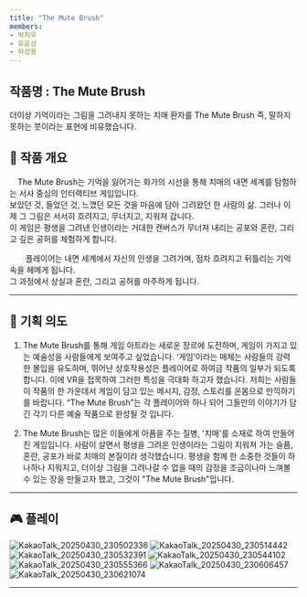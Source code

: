```yaml
---
title: "The Mute Brush"
members: 
- 박지우
- 유윤상
- 하성용
---
```


## 작품명 : The Mute Brush

더이상 기억이라는 그림을 그려내지 못하는 치매 환자를 The Mute Brush 즉, 말하지 못하는 붓이라는 표현에 비유했습니다.

## 🧠 작품 개요
<p style="text-indent: 1em;">
The Mute Brush는 기억을 잃어가는 화가의 시선을 통해 치매의 내면 세계를 탐험하는 서사 중심의 인터랙티브 게임입니다.<br>
보았던 것, 들었던 것, 느꼈던 모든 것을 마음에 담아 그려왔던 한 사람의 삶. 그러나 이제 그 그림은 서서히 흐려지고, 무너지고, 지워져 갑니다.<br>
이 게임은 평생을 그려낸 인생이라는 거대한 캔버스가 무너져 내리는 공포와 혼란, 그리고 깊은 공허를 체험하게 합니다.<br>
</p>

<p style="text-indent: 2em;">
플레이어는 내면 세계에서 자신의 인생을 그려가며, 점차 흐려지고 뒤틀리는 기억 속을 헤메게 됩니다.<br>
그 과정에서 상실과 혼란, 그리고 공허를 마주하게 됩니다.
</p>

---

## 🔧 기획 의도
1. The Mute Brush를 통해 게임 아트라는 새로운 장르에 도전하며, 게임이 가지고 있는 예술성을 사람들에게 보여주고 싶었습니다. ‘게임’이라는 매체는 사람들의 강력한 몰입을 유도하며, 뛰어난 상호작용성은 플레이어로 하여금 작품의 일부가 되도록 합니다. 이에 VR을 접목하여 그러한 특성을 극대화 하고자 했습니다. 저희는 사람들이 작품의 한 가운데서 게임이 담고 있는 메시지, 감정, 스토리를 온몸으로 만끽하기를 바랍니다. “The Mute Brush”는 각 플레이어와 하나 되어 그들만의 이야기가 담긴 각기 다른 예술 작품으로 완성될 것 입니다.
  
2. The Mute Brush는 많은 이들에게 아픔을 주는 질병, '치매'를 소재로 하여 만들어진 게임입니다. 사람이 살면서 평생을 그려온 인생이라는 그림이 지워져 가는 슬픔, 혼란, 공포가 바로 치매의 본질이라 생각했습니다. 평생을 함께 한 소중한 것들이 하나하나 지워지고, 더이상 그림을 그려나갈 수 없을 때의 감정을 조금이나마 느껴볼 수 있는 장을 만들고자 했고, 그것이 "The Mute Brush"입니다.

---

## 🎮 플레이
![KakaoTalk_20250430_230502336](https://github.com/user-attachments/assets/c3e93b8f-339e-4a60-8d16-c10dacda7cfb)
![KakaoTalk_20250430_230514442](https://github.com/user-attachments/assets/41b7ee46-688e-4cb9-9d97-d069a70ee432)
![KakaoTalk_20250430_230532391](https://github.com/user-attachments/assets/c0e241a0-9868-4e8b-bcc4-d193ef009327)
![KakaoTalk_20250430_230544102](https://github.com/user-attachments/assets/c1edae97-3cd3-4ee7-b473-53d6c7a555b9)
![KakaoTalk_20250430_230555366](https://github.com/user-attachments/assets/5096f698-6416-45d3-8d69-647a071a67f3)
![KakaoTalk_20250430_230606457](https://github.com/user-attachments/assets/8fbc5065-8e6e-4a29-9c77-c031d44e72ef)
![KakaoTalk_20250430_230621074](https://github.com/user-attachments/assets/3bb8befa-9e20-456d-8d60-66b2b2b57f88)

---
